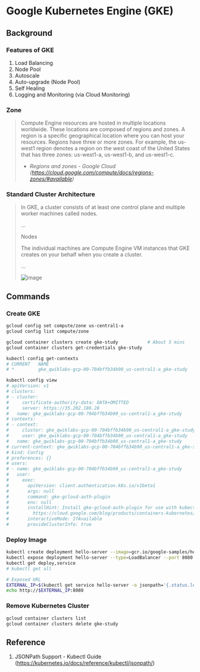 # Google Kubernetes Engine (GKE)

## Background

### Features of GKE

1. Load Balancing
2. Node Pool
3. Autoscale
4. Auto-upgrade (Node Pool)
5. Self Healing
6. Logging and Monitoring (via Cloud Monitoring)

### Zone
> Compute Engine resources are hosted in multiple locations worldwide. These locations are composed of regions and zones. A region is a specific geographical location where you can host your resources. Regions have three or more zones. For example, the us-west1 region denotes a region on the west coast of the United States that has three zones: us-west1-a, us-west1-b, and us-west1-c.
>
> - _Regions and zones - Google Cloud (https://cloud.google.com/compute/docs/regions-zones/#available)_

### Standard Cluster Architecture
> In GKE, a cluster consists of at least one control plane and multiple worker machines called nodes.
>
> ...
>
> Nodes
>
> The individual machines are Compute Engine VM instances that GKE creates on your behalf when you create a cluster.
>
> ...
>
> ![image](https://cloud.google.com/static/kubernetes-engine/images/cluster-architecture.svg)

## Commands

### Create GKE
```bash
gcloud config set compute/zone us-central1-a
gcloud config list compute/zone

gcloud container clusters create gke-study           # About 5 mins
gcloud container clusters get-credentials gke-study

kubectl config get-contexts
# CURRENT   NAME                                                       CLUSTER                                                    AUTHINFO                                                   NAMESPACE
# *         gke_qwiklabs-gcp-00-704bffb34b90_us-central1-a_gke-study   gke_qwiklabs-gcp-00-704bffb34b90_us-central1-a_gke-study   gke_qwiklabs-gcp-00-704bffb34b90_us-central1-a_gke-study

kubectl config view
# apiVersion: v1
# clusters:
# - cluster:
#     certificate-authority-data: DATA+OMITTED
#     server: https://35.202.186.28
#   name: gke_qwiklabs-gcp-00-704bffb34b90_us-central1-a_gke-study
# contexts:
# - context:
#     cluster: gke_qwiklabs-gcp-00-704bffb34b90_us-central1-a_gke-study
#     user: gke_qwiklabs-gcp-00-704bffb34b90_us-central1-a_gke-study
#   name: gke_qwiklabs-gcp-00-704bffb34b90_us-central1-a_gke-study
# current-context: gke_qwiklabs-gcp-00-704bffb34b90_us-central1-a_gke-study
# kind: Config
# preferences: {}
# users:
# - name: gke_qwiklabs-gcp-00-704bffb34b90_us-central1-a_gke-study
#   user:
#     exec:
#       apiVersion: client.authentication.k8s.io/v1beta1
#       args: null
#       command: gke-gcloud-auth-plugin
#       env: null
#       installHint: Install gke-gcloud-auth-plugin for use with kubectl by following
#         https://cloud.google.com/blog/products/containers-kubernetes/kubectl-auth-changes-in-gke
#       interactiveMode: IfAvailable
#       provideClusterInfo: true
```

### Deploy Image
```bash
kubectl create deployment hello-server --image=gcr.io/google-samples/hello-app:1.0
kubectl expose deployment hello-server --type=LoadBalancer --port 8080
kubectl get deploy,service
# kubectl get all

# Exposed URL
EXTERNAL_IP=$(kubectl get service hello-server -o jsonpath='{.status.loadBalancer.ingress[0].ip}')
echo http://$EXTERNAL_IP:8080
```

### Remove Kubernetes Cluster
```bash
gcloud container clusters list
gcloud container clusters delete gke-study
```

## Reference

1. JSONPath Support - Kubectl Guide (https://kubernetes.io/docs/reference/kubectl/jsonpath/)